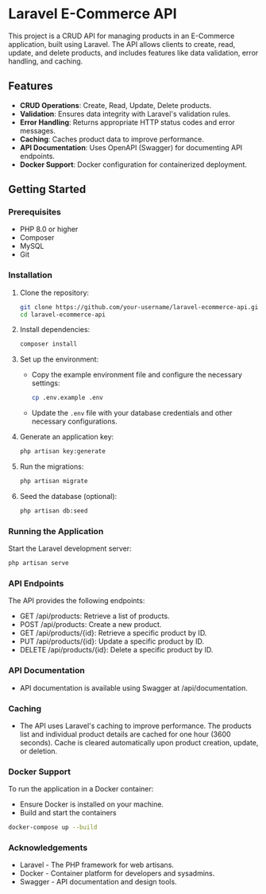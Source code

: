 # Laravel E-Commerce API

This project is a CRUD API for managing products in an E-Commerce application, built using Laravel. The API allows clients to create, read, update, and delete products, and includes features like data validation, error handling, and caching.

## Features

- **CRUD Operations**: Create, Read, Update, Delete products.
- **Validation**: Ensures data integrity with Laravel's validation rules.
- **Error Handling**: Returns appropriate HTTP status codes and error messages.
- **Caching**: Caches product data to improve performance.
- **API Documentation**: Uses OpenAPI (Swagger) for documenting API endpoints.
- **Docker Support**: Docker configuration for containerized deployment.
 

## Getting Started

### Prerequisites

- PHP 8.0 or higher
- Composer
- MySQL
- Git

### Installation

1. Clone the repository:
    ```bash
    git clone https://github.com/your-username/laravel-ecommerce-api.git
    cd laravel-ecommerce-api
    ```

2. Install dependencies:
    ```bash
    composer install
    ```

3. Set up the environment:
    - Copy the example environment file and configure the necessary settings:
      ```bash
      cp .env.example .env
      ```
    - Update the `.env` file with your database credentials and other necessary configurations.

4. Generate an application key:
    ```bash
    php artisan key:generate
    ```

5. Run the migrations:
    ```bash
    php artisan migrate
    ```

6. Seed the database (optional):
    ```bash
    php artisan db:seed
    ```

### Running the Application

Start the Laravel development server:
```bash
php artisan serve
```

### API Endpoints

The API provides the following endpoints:

- GET /api/products: Retrieve a list of products.
- POST /api/products: Create a new product.
- GET /api/products/{id}: Retrieve a specific product by ID.
- PUT /api/products/{id}: Update a specific product by ID.
- DELETE /api/products/{id}: Delete a specific product by ID.

### API Documentation
- API documentation is available using Swagger at /api/documentation.

### Caching
- The API uses Laravel's caching to improve performance. The products list and individual product details are cached for one hour (3600 seconds). Cache is cleared automatically upon product creation, update, or deletion.

### Docker Support
To run the application in a Docker container:
- Ensure Docker is installed on your machine.
- Build and start the containers
```bash
docker-compose up --build
```

### Acknowledgements
- Laravel - The PHP framework for web artisans.
- Docker - Container platform for developers and sysadmins.
- Swagger - API documentation and design tools.





